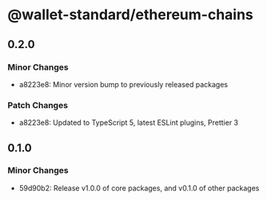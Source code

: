 # @wallet-standard/ethereum-chains

## 0.2.0

### Minor Changes

-   a8223e8: Minor version bump to previously released packages

### Patch Changes

-   a8223e8: Updated to TypeScript 5, latest ESLint plugins, Prettier 3

## 0.1.0

### Minor Changes

-   59d90b2: Release v1.0.0 of core packages, and v0.1.0 of other packages
